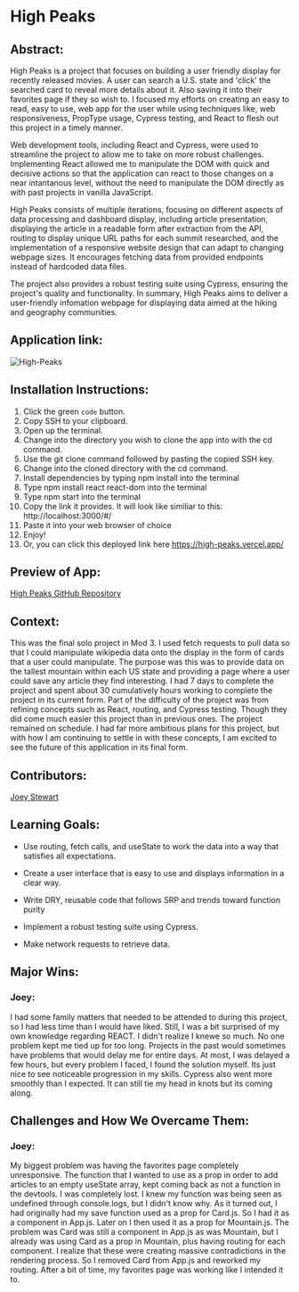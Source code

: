 # High Peaks

## Abstract:

High Peaks is a project that focuses on building a user friendly display for recently released movies. A user can search a U.S. state and 'click' the searched card to reveal more details about it. Also saving it into their favorites page if they so wish to. I focused my efforts on creating an easy to read, easy to use, web app for the user while using techniques like, web responsiveness, PropType usage, Cypress testing, and React to flesh out this project in a timely manner. 

Web development tools, including React and Cypress, were used to streamline the project to allow me to take on more robust challenges. Implementing React allowed me to manipulate the DOM with quick and decisive actions so that the application can react to those changes on a near intantanous level, without the need to manipulate the DOM directly as with past projects in vanilla JavaScript.

High Peaks consists of multiple iterations, focusing on different aspects of data processing and dashboard display, including article presentation, displaying the article in a readable form after extraction from the API, routing to display unique URL paths for each summit researched, and the implementation of a responsive website design that can adapt to changing webpage sizes. It encourages fetching data from provided endpoints instead of hardcoded data files.

The project also provides a robust testing suite using Cypress, ensuring the project's quality and functionality. In summary, High Peaks aims to deliver a user-friendly infomation webpage for displaying data aimed at the hiking and geography communities.


## Application link:

![High-Peaks](https://github.com/JoeyStewart/High-Peaks/assets/140363136/8063d2e6-fc62-4425-b16a-8a944eff4540)


## Installation Instructions:
1. Click the green `code` button.
2. Copy SSH to your clipboard.
3. Open up the terminal.
4. Change into the directory you wish to clone the app into with the cd command.
5. Use the git clone command followed by pasting the copied SSH key.
6. Change into the cloned directory with the cd command.
7. Install dependencies by typing npm install into the terminal
8. Type npm install react react-dom into the terminal
9. Type npm start into the terminal
10. Copy the link it provides. It will look like similiar to this: http://localhost:3000/#/
11. Paste it into your web browser of choice
12. Enjoy!
13. Or, you can click this deployed link here https://high-peaks.vercel.app/

## Preview of App:

[High Peaks GitHub Repository](https://github.com/JoeyStewart/High-Peaks)


## Context:
This was the final solo project in Mod 3. I used fetch requests to pull data so that I could manipulate wikipedia data onto the display in the form of cards that a user could manipulate. The purpose was this was to provide data on the tallest mountain within each US state and providing a page where a user could save any article they find interesting. I had 7 days to complete the project and spent about 30 cumulatively hours working to complete the project in its current form. Part of the difficulty of the project was from refining concepts such as React, routing, and Cypress testing. Though they did come much easier this project than in previous ones. The project remained on schedule. I had far more ambitious plans for this project, but with how I am continuing to settle in with these concepts, I am excited to see the future of this application in its final form.

## Contributors:
  
[Joey Stewart](https://github.com/JoeyStewart)  

## Learning Goals:

* Use routing, fetch calls, and useState to work the data into a way that satisfies all expectations.

* Create a user interface that is easy to use and displays information in a clear way.

* Write DRY, reusable code that follows SRP and trends toward function purity

* Implement a robust testing suite using Cypress.

* Make network requests to retrieve data.


## Major Wins:
### Joey:
I had some family matters that needed to be attended to during this project, so I had less time than I would have liked. Still, I was a bit surprised of my own knowledge regarding REACT. I didn't realize I knewe so much. No one problem kept me tied up for too long. Projects in the past would sometimes have problems that would delay me for entire days. At most, I was delayed a few hours, but every problem I faced, I found the solution myself. Its just nice to see noticeable progression in my skills. Cypress also went more smoothly than I expected. It can still tie my head in knots but its coming along. 


## Challenges and How We Overcame Them:
### Joey:
My biggest problem was having the favorites page completely unresponsive. The function that I wanted to use as a prop in order to add articles to an empty useState array, kept coming back as not a function in the devtools. I was completely lost. I knew my function was being seen as undefined through console.logs, but I didn't know why. As it turned out, I had originally had my save function used as a prop for Card.js. So I had it as a component in App.js. Later on I then used it as a prop for Mountain.js. The problem was Card was still a component in App.js as was Mountain, but I already was using Card as a prop in Mountain, plus having routing for each component. I realize that these were creating massive contradictions in the rendering process. So I removed Card from App.js and reworked my routing. After a bit of time, my favorites page was working like I intended it to.

